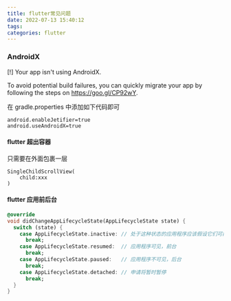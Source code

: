 ```yaml
---
title: flutter常见问题
date: 2022-07-13 15:40:12
tags:
categories: flutter
---
```


### AndroidX

[!] Your app isn't using AndroidX.

 To avoid potential build failures, you can quickly migrate your app by following the steps on https://goo.gl/CP92wY.

在 gradle.properties 中添加如下代码即可

```
android.enableJetifier=true
android.useAndroidX=true
```

#### flutter 超出容器

只需要在外面包裹一层

```
SingleChildScrollView(
    child:xxx
)
```

#### flutter 应用前后台

```dart
@override
void didChangeAppLifecycleState(AppLifecycleState state) {
  switch (state) {
    case AppLifecycleState.inactive: // 处于这种状态的应用程序应该假设它们可能在任何时候暂停。
      break;
    case AppLifecycleState.resumed:  // 应用程序可见，前台
      break;
    case AppLifecycleState.paused:   // 应用程序不可见，后台
      break;
    case AppLifecycleState.detached: // 申请将暂时暂停
      break;
  }
}
```

